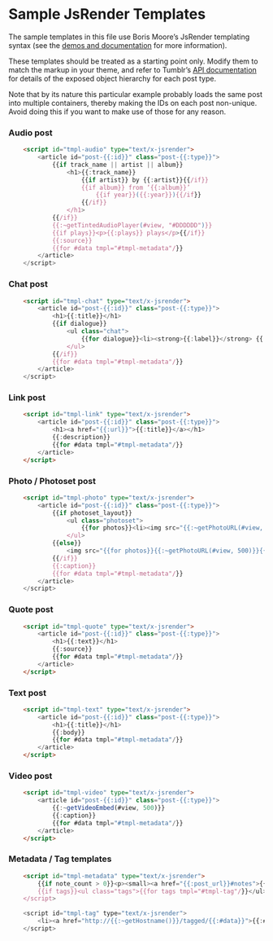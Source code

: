 Sample JsRender Templates
=========================

The sample templates in this file use Boris Moore’s JsRender templating syntax (see the [demos and documentation](http://borismoore.github.com/jsrender/demos/) for more information).

These templates should be treated as a starting point only. Modify them to match the markup in your theme, and refer to Tumblr’s [API documentation](http://www.tumblr.com/docs/en/api/v2#text-posts) for details of the exposed object hierarchy for each post type.

Note that by its nature this particular example probably loads the same post into multiple containers, thereby making the IDs on each post non-unique. Avoid doing this if you want to make use of those for any reason.

### Audio post

```html
	<script id="tmpl-audio" type="text/x-jsrender">
		<article id="post-{{:id}}" class="post-{{:type}}">
			{{if track_name || artist || album}}
				<h1>{{:track_name}}
					{{if artist}} by {{:artist}}{{/if}}
					{{if album}} from ‘{{:album}}’
						{{if year}}({{:year}}){{/if}}
					{{/if}}
				</h1>
			{{/if}}
			{{:~getTintedAudioPlayer(#view, "#DDDDDD")}}
			{{if plays}}<p>{{:plays}} plays</p>{{/if}}
			{{:source}}
			{{for #data tmpl="#tmpl-metadata"/}}
		</article>
	</script>
```

### Chat post

```html
	<script id="tmpl-chat" type="text/x-jsrender">
		<article id="post-{{:id}}" class="post-{{:type}}">
			<h1>{{:title}}</h1>
			{{if dialogue}}
				<ul class="chat">
					{{for dialogue}}<li><strong>{{:label}}</strong> {{:phrase}}</li>{{/for}}
				</ul>
			{{/if}}
			{{for #data tmpl="#tmpl-metadata"/}}
		</article>
	</script>
```

### Link post

```html
	<script id="tmpl-link" type="text/x-jsrender">
		<article id="post-{{:id}}" class="post-{{:type}}">
			<h1><a href="{{:url}}">{{:title}}</a></h1>
			{{:description}}
			{{for #data tmpl="#tmpl-metadata"/}}
		</article>
	</script>
```

### Photo / Photoset post

```html
	<script id="tmpl-photo" type="text/x-jsrender">
		<article id="post-{{:id}}" class="post-{{:type}}">
			{{if photoset_layout}}
				<ul class="photoset">
					{{for photos}}<li><img src="{{:~getPhotoURL(#view, 500)}}" /></li>{{/for}}
				</ul>
			{{else}}
				<img src="{{for photos}}{{:~getPhotoURL(#view, 500)}}{{/for}}" />
			{{/if}}
			{{:caption}}
			{{for #data tmpl="#tmpl-metadata"/}}
		</article>
	</script>
```

### Quote post

```html
	<script id="tmpl-quote" type="text/x-jsrender">
		<article id="post-{{:id}}" class="post-{{:type}}">
			<h1>{{:text}}</h1>
			{{:source}}
			{{for #data tmpl="#tmpl-metadata"/}}
		</article>
	</script>
```

### Text post

```html
	<script id="tmpl-text" type="text/x-jsrender">
		<article id="post-{{:id}}" class="post-{{:type}}">
			<h1>{{:title}}</h1>
			{{:body}}
			{{for #data tmpl="#tmpl-metadata"/}}
		</article>
	</script>
```

### Video post

```html
	<script id="tmpl-video" type="text/x-jsrender">
		<article id="post-{{:id}}" class="post-{{:type}}">
			{{:~getVideoEmbed(#view, 500)}}
			{{:caption}}
			{{for #data tmpl="#tmpl-metadata"/}}
		</article>
	</script>
```

### Metadata / Tag templates

```html
	<script id="tmpl-metadata" type="text/x-jsrender">
		{{if note_count > 0}}<p><small><a href="{{:post_url}}#notes">{{:note_count}} notes</a></small></p>{{/if}}
		{{if tags}}<ul class="tags">{{for tags tmpl="#tmpl-tag"/}}</ul>{{/if}}
	</script>

	<script id="tmpl-tag" type="text/x-jsrender">
		<li><a href="http://{{:~getHostname()}}/tagged/{{:#data}}">{{:#data}}</a></li>
	</script>
```